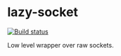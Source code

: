 lazy-socket
==============

[![Build status](https://ci.appveyor.com/api/projects/status/gmh944j6an9btfka/branch/master?svg=true)](https://ci.appveyor.com/project/DoumanAsh/lazy-socket-rs/branch/master)

Low level wrapper over raw sockets.

